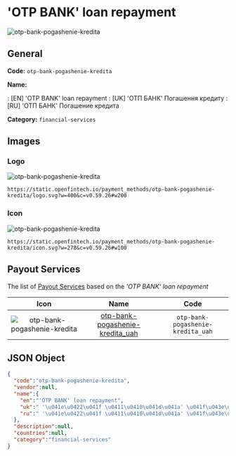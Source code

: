 
# 'OTP BANK' loan repayment 
![otp-bank-pogashenie-kredita](https://static.openfintech.io/payment_methods/otp-bank-pogashenie-kredita/logo.svg?w=400&c=v0.59.26#w200)  

## General 
**Code:** `otp-bank-pogashenie-kredita` 
 
**Name:** 
 
:	[EN] 'OTP BANK' loan repayment 
:	[UK]  'ОТП БАНК' Погашення кредиту 
:	[RU]  'ОТП БАНК' Погашение кредита 
 
**Category:** `financial-services` 
 

## Images 

### Logo 
![otp-bank-pogashenie-kredita](https://static.openfintech.io/payment_methods/otp-bank-pogashenie-kredita/logo.svg?w=400&c=v0.59.26#w200)  

```
https://static.openfintech.io/payment_methods/otp-bank-pogashenie-kredita/logo.svg?w=400&c=v0.59.26#w200
```  

### Icon 
![otp-bank-pogashenie-kredita](https://static.openfintech.io/payment_methods/otp-bank-pogashenie-kredita/icon.svg?w=278&c=v0.59.26#w100)  

```
https://static.openfintech.io/payment_methods/otp-bank-pogashenie-kredita/icon.svg?w=278&c=v0.59.26#w100
```  

## Payout Services 
 
The list of [Payout Services](/payout-services/) based on the _'OTP BANK' loan repayment_ 

|Icon|Name|Code| 
|:---:|:---:|:---:| 
|![otp-bank-pogashenie-kredita](https://static.openfintech.io/payout_methods/otp-bank-pogashenie-kredita/icon.svg?w=278&c=v0.59.26#w40) |[otp-bank-pogashenie-kredita_uah](/payout-services/otp-bank-pogashenie-kredita_uah/)|`otp-bank-pogashenie-kredita_uah`| 
 

## JSON Object 

```json
{
  "code":"otp-bank-pogashenie-kredita",
  "vendor":null,
  "name":{
    "en":"'OTP BANK' loan repayment",
    "uk":" '\u041e\u0422\u041f \u0411\u0410\u041d\u041a' \u041f\u043e\u0433\u0430\u0448\u0435\u043d\u043d\u044f \u043a\u0440\u0435\u0434\u0438\u0442\u0443",
    "ru":" '\u041e\u0422\u041f \u0411\u0410\u041d\u041a' \u041f\u043e\u0433\u0430\u0448\u0435\u043d\u0438\u0435 \u043a\u0440\u0435\u0434\u0438\u0442\u0430"
  },
  "description":null,
  "countries":null,
  "category":"financial-services"
}
```  
